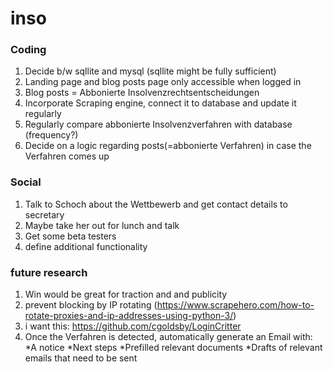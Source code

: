 # inso

### Coding
1. Decide b/w sqllite and mysql (sqllite might be fully sufficient)
2. Landing page and blog posts page only accessible when logged in
3. Blog posts = Abbonierte Insolvenzrechtsentscheidungen
4. Incorporate Scraping engine, connect it to database and update it regularly
5. Regularly compare abbonierte Insolvenzverfahren with database (frequency?)
6. Decide on a logic regarding posts(=abbonierte Verfahren) in case the Verfahren comes up
### Social
1. Talk to Schoch about the Wettbewerb and get contact details to secretary
2. Maybe take her out for lunch and talk
3. Get some beta testers
4. define additional functionality
### future research
1. Win would be great for traction and and publicity
2. prevent blocking by IP rotating (https://www.scrapehero.com/how-to-rotate-proxies-and-ip-addresses-using-python-3/)
3. i want this: https://github.com/cgoldsby/LoginCritter
2. Once the Verfahren is detected, automatically generate an Email with:
  *A notice
  *Next steps
  *Prefilled relevant documents
  *Drafts of relevant emails that need to be sent
